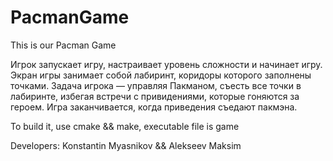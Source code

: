 # PacmanGame

This is our Pacman Game

Игрок запускает игру, настраивает уровень сложности и начинает игру.
Экран игры занимает собой лабиринт, коридоры которого заполнены точками. Задача игрока — управляя Пакманом, съесть все точки в лабиринте, избегая встречи с привидениями, которые гоняются за героем.  Игра заканчивается, когда приведения съедают пакмэна.

To build it, use cmake && make, executable file is game


Developers: Konstantin Myasnikov && Alekseev Maksim


